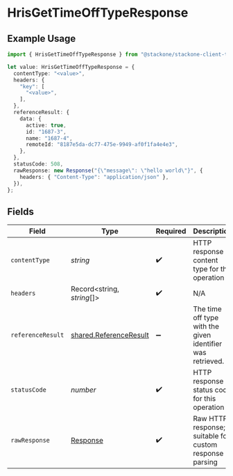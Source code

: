 # HrisGetTimeOffTypeResponse

## Example Usage

```typescript
import { HrisGetTimeOffTypeResponse } from "@stackone/stackone-client-ts/sdk/models/operations";

let value: HrisGetTimeOffTypeResponse = {
  contentType: "<value>",
  headers: {
    "key": [
      "<value>",
    ],
  },
  referenceResult: {
    data: {
      active: true,
      id: "1687-3",
      name: "1687-4",
      remoteId: "8187e5da-dc77-475e-9949-af0f1fa4e4e3",
    },
  },
  statusCode: 508,
  rawResponse: new Response("{\"message\": \"hello world\"}", {
    headers: { "Content-Type": "application/json" },
  }),
};
```

## Fields

| Field                                                                   | Type                                                                    | Required                                                                | Description                                                             |
| ----------------------------------------------------------------------- | ----------------------------------------------------------------------- | ----------------------------------------------------------------------- | ----------------------------------------------------------------------- |
| `contentType`                                                           | *string*                                                                | :heavy_check_mark:                                                      | HTTP response content type for this operation                           |
| `headers`                                                               | Record<string, *string*[]>                                              | :heavy_check_mark:                                                      | N/A                                                                     |
| `referenceResult`                                                       | [shared.ReferenceResult](../../../sdk/models/shared/referenceresult.md) | :heavy_minus_sign:                                                      | The time off type with the given identifier was retrieved.              |
| `statusCode`                                                            | *number*                                                                | :heavy_check_mark:                                                      | HTTP response status code for this operation                            |
| `rawResponse`                                                           | [Response](https://developer.mozilla.org/en-US/docs/Web/API/Response)   | :heavy_check_mark:                                                      | Raw HTTP response; suitable for custom response parsing                 |